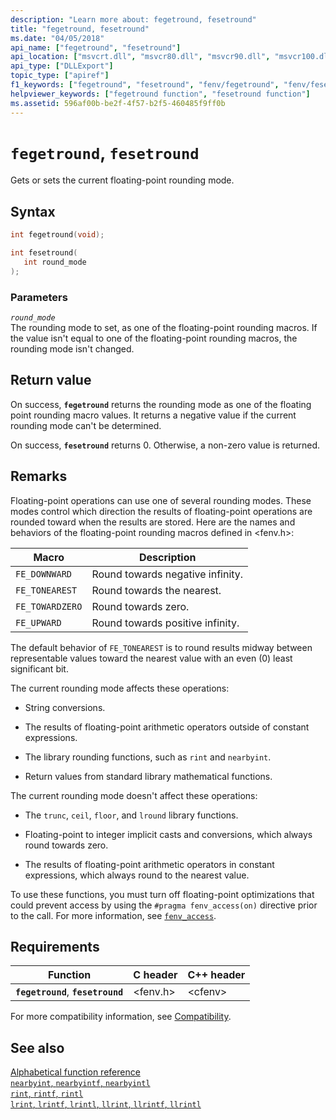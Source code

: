 ```yaml
---
description: "Learn more about: fegetround, fesetround"
title: "fegetround, fesetround"
ms.date: "04/05/2018"
api_name: ["fegetround", "fesetround"]
api_location: ["msvcrt.dll", "msvcr80.dll", "msvcr90.dll", "msvcr100.dll", "msvcr100_clr0400.dll", "msvcr110.dll", "msvcr110_clr0400.dll", "msvcr120.dll", "msvcr120_clr0400.dll", "ucrtbase.dll", "api-ms-win-crt-runtime-l1-1-0.dll"]
api_type: ["DLLExport"]
topic_type: ["apiref"]
f1_keywords: ["fegetround", "fesetround", "fenv/fegetround", "fenv/fesetround"]
helpviewer_keywords: ["fegetround function", "fesetround function"]
ms.assetid: 596af00b-be2f-4f57-b2f5-460485f9ff0b
---
```

# `fegetround`, `fesetround`

Gets or sets the current floating-point rounding mode.

## Syntax

```C
int fegetround(void);

int fesetround(
   int round_mode
);
```

### Parameters

*`round_mode`*\
The rounding mode to set, as one of the floating-point rounding macros. If the value isn't equal to one of the floating-point rounding macros, the rounding mode isn't changed.

## Return value

On success, **`fegetround`** returns the rounding mode as one of the floating point rounding macro values. It returns a negative value if the current rounding mode can't be determined.

On success, **`fesetround`** returns 0. Otherwise, a non-zero value is returned.

## Remarks

Floating-point operations can use one of several rounding modes. These modes control which direction the results of floating-point operations are rounded toward when the results are stored. Here are the names and behaviors of the floating-point rounding macros defined in \<fenv.h>:

| Macro | Description |
|---|---|
| `FE_DOWNWARD` | Round towards negative infinity. |
| `FE_TONEAREST` | Round towards the nearest. |
| `FE_TOWARDZERO` | Round towards zero. |
| `FE_UPWARD` | Round towards positive infinity. |

The default behavior of `FE_TONEAREST` is to round results midway between representable values toward the nearest value with an even (0) least significant bit.

The current rounding mode affects these operations:

- String conversions.

- The results of floating-point arithmetic operators outside of constant expressions.

- The library rounding functions, such as `rint` and `nearbyint`.

- Return values from standard library mathematical functions.

The current rounding mode doesn't affect these operations:

- The `trunc`, `ceil`, `floor`, and `lround` library functions.

- Floating-point to integer implicit casts and conversions, which always round towards zero.

- The results of floating-point arithmetic operators in constant expressions, which always round to the nearest value.

To use these functions, you must turn off floating-point optimizations that could prevent access by using the `#pragma fenv_access(on)` directive prior to the call. For more information, see [`fenv_access`](../../preprocessor/fenv-access.md).

## Requirements

| Function | C header | C++ header |
|---|---|---|
| **`fegetround`**, **`fesetround`** | \<fenv.h> | \<cfenv> |

For more compatibility information, see [Compatibility](../compatibility.md).

## See also

[Alphabetical function reference](crt-alphabetical-function-reference.md)\
[`nearbyint`, `nearbyintf`, `nearbyintl`](nearbyint-nearbyintf-nearbyintl1.md)\
[`rint`, `rintf`, `rintl`](rint-rintf-rintl.md)\
[`lrint`, `lrintf`, `lrintl`, `llrint`, `llrintf`, `llrintl`](lrint-lrintf-lrintl-llrint-llrintf-llrintl.md)
